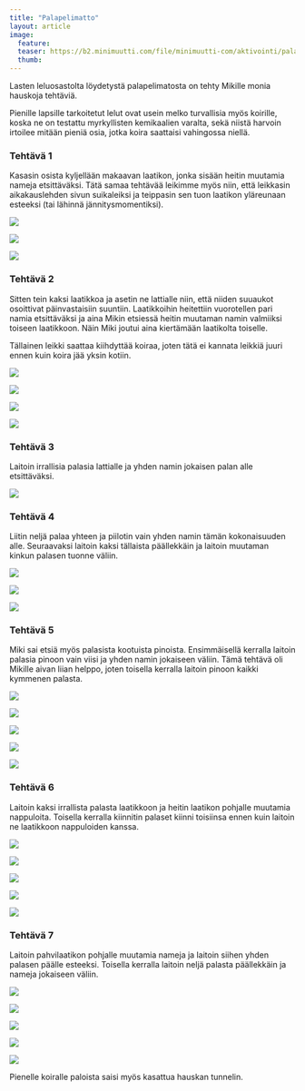 ```yaml
---
title: "Palapelimatto"
layout: article
image:
  feature:
  teaser: https://b2.minimuutti.com/file/minimuutti-com/aktivointi/palapelimatto/DS07724-245px.jpg
  thumb:
---
```


Lasten leluosastolta löydetystä palapelimatosta on tehty Mikille monia hauskoja tehtäviä.

Pienille lapsille tarkoitetut lelut ovat usein melko turvallisia myös koirille, koska ne on testattu myrkyllisten kemikaalien varalta, sekä niistä harvoin irtoilee mitään pieniä osia, jotka koira saattaisi vahingossa niellä.
 
### Tehtävä 1

Kasasin osista kyljellään makaavan laatikon, jonka sisään heitin muutamia nameja etsittäväksi. Tätä samaa tehtävää leikimme myös niin, että leikkasin aikakauslehden sivun suikaleiksi ja teippasin sen tuon laatikon yläreunaan esteeksi (tai lähinnä jännitysmomentiksi).

![](https://b2.minimuutti.com/file/minimuutti-com/aktivointi/palapelimatto/DSC47487-800px.jpg)

![](https://b2.minimuutti.com/file/minimuutti-com/aktivointi/palapelimatto/DSC48137-800px.jpg)

![](https://b2.minimuutti.com/file/minimuutti-com/aktivointi/palapelimatto/DSC48146-800px.jpg)

### Tehtävä 2

Sitten tein kaksi laatikkoa ja asetin ne lattialle niin, että niiden suuaukot osoittivat päinvastaisiin suuntiin. Laatikkoihin heitettiin vuorotellen pari namia etsittäväksi ja aina Mikin etsiessä heitin muutaman namin valmiiksi toiseen laatikkoon. Näin Miki joutui aina kiertämään laatikolta toiselle.

Tällainen leikki saattaa kiihdyttää koiraa, joten tätä ei kannata leikkiä juuri ennen kuin koira jää yksin kotiin.

![](https://b2.minimuutti.com/file/minimuutti-com/aktivointi/palapelimatto/DSC47506-800px.jpg)

![](https://b2.minimuutti.com/file/minimuutti-com/aktivointi/palapelimatto/DSC47496-800px.jpg)

![](https://b2.minimuutti.com/file/minimuutti-com/aktivointi/palapelimatto/DSC47511-800px.jpg)

![](https://b2.minimuutti.com/file/minimuutti-com/aktivointi/palapelimatto/DSC47512-800px.jpg)

### Tehtävä 3

Laitoin irrallisia palasia lattialle ja yhden namin jokaisen palan alle etsittäväksi.

![](https://b2.minimuutti.com/file/minimuutti-com/aktivointi/palapelimatto/DSC47526-800px.jpg)

### Tehtävä 4

Liitin neljä palaa yhteen ja piilotin vain yhden namin tämän kokonaisuuden alle. Seuraavaksi laitoin kaksi tällaista päällekkäin ja laitoin muutaman kinkun palasen tuonne väliin.

![](https://b2.minimuutti.com/file/minimuutti-com/aktivointi/palapelimatto/DSC48088-800px.jpg)

![](https://b2.minimuutti.com/file/minimuutti-com/aktivointi/palapelimatto/DSC48098-800px.jpg)

![](https://b2.minimuutti.com/file/minimuutti-com/aktivointi/palapelimatto/DSC48126-800px.jpg)

### Tehtävä 5

Miki sai etsiä myös palasista kootuista pinoista. Ensimmäisellä kerralla laitoin palasia pinoon vain viisi ja yhden namin jokaiseen väliin. Tämä tehtävä oli Mikille aivan liian helppo, joten toisella kerralla laitoin pinoon kaikki kymmenen palasta.

![](https://b2.minimuutti.com/file/minimuutti-com/aktivointi/palapelimatto/DSC48053-800px.jpg)

![](https://b2.minimuutti.com/file/minimuutti-com/aktivointi/palapelimatto/DSC48055-800px.jpg)

![](https://b2.minimuutti.com/file/minimuutti-com/aktivointi/palapelimatto/DS07715-800px.jpg)

![](https://b2.minimuutti.com/file/minimuutti-com/aktivointi/palapelimatto/DS07724-800px.jpg)

![](https://b2.minimuutti.com/file/minimuutti-com/aktivointi/palapelimatto/DSC48164-800px.jpg)

### Tehtävä 6

Laitoin kaksi irrallista palasta laatikkoon ja heitin laatikon pohjalle muutamia nappuloita. Toisella kerralla kiinnitin palaset kiinni toisiinsa ennen kuin laitoin ne laatikkoon nappuloiden kanssa.

![](https://b2.minimuutti.com/file/minimuutti-com/aktivointi/palapelimatto/DSC48294-800px.jpg)

![](https://b2.minimuutti.com/file/minimuutti-com/aktivointi/palapelimatto/DSC48314-800px.jpg)

![](https://b2.minimuutti.com/file/minimuutti-com/aktivointi/palapelimatto/DSC48325-800px.jpg)

![](https://b2.minimuutti.com/file/minimuutti-com/aktivointi/palapelimatto/DSC48509-800px.jpg)

![](https://b2.minimuutti.com/file/minimuutti-com/aktivointi/palapelimatto/DSC48519-800px.jpg)

### Tehtävä 7

Laitoin pahvilaatikon pohjalle muutamia nameja ja laitoin siihen yhden palasen päälle esteeksi. Toisella kerralla laitoin neljä palasta päällekkäin ja nameja jokaiseen väliin.

![](https://b2.minimuutti.com/file/minimuutti-com/aktivointi/palapelimatto/DSC48794-800px.jpg)

![](https://b2.minimuutti.com/file/minimuutti-com/aktivointi/palapelimatto/DSC48771-800px.jpg)

![](https://b2.minimuutti.com/file/minimuutti-com/aktivointi/palapelimatto/DSC48799-800px.jpg)

![](https://b2.minimuutti.com/file/minimuutti-com/aktivointi/palapelimatto/DSC48811-800px.jpg)

![](https://b2.minimuutti.com/file/minimuutti-com/aktivointi/palapelimatto/DSC48818-800px.jpg)

Pienelle koiralle paloista saisi myös kasattua hauskan tunnelin.
